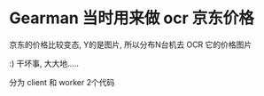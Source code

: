 Gearman 当时用来做 ocr 京东价格
===========================================

京东的价格比较变态, Y的是图片, 所以分布N台机去 OCR 它的价格图片

:)  干坏事, 大大地..... 


分为  client  和 worker 2个代码


